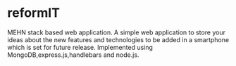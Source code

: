 # reformIT
MEHN stack based web application.
A simple web application to store your ideas about the new features and technologies to be added in a smartphone which is set for future
release.
Implemented using MongoDB,express.js,handlebars and node.js.
